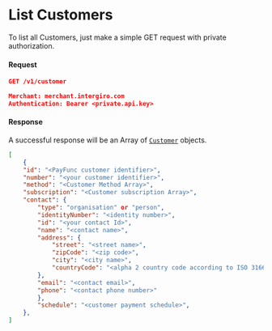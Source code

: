 # List Customers
To list all Customers, just make a simple GET request with private authorization.

#### Request
```json
GET /v1/customer

Merchant: merchant.intergiro.com
Authentication: Bearer <private.api.key> 
```

#### Response
A successful response will be an Array of [`Customer`](../reference/customer.html#customer) objects.
```json
[
    {
    "id": "<PayFunc customer identifier>",
    "number": "<your customer identifier>",
    "method": "<Customer Method Array>",
    "subscription": "<Customer subscription Array>",
    "contact": {
        "type": "organisation" or "person",
        "identityNumber": "<identity number>",
        "id": "<your contact Id>",
        "name": "<contact name>",
        "address": {
            "street": "<street name>",
            "zipCode": "<zip code>",
            "city": "<city name>",
            "countryCode": "<alpha 2 country code according to ISO 3166>"
        },
        "email": "<contact email>",
        "phone": "<contact phone number>"
        },
        "schedule": "<customer payment schedule>",
    },
]
```
